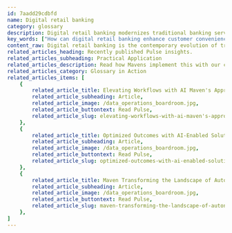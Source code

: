 ```yaml
---
id: 7aadd29cdbfd
name: Digital retail banking
category: glossary
description: Digital retail banking modernizes traditional banking services by offering branchless, online handling of accounts, funds transfers, loans, and bank cards, enhancing customer convenience and reducing operational costs for institutions.
key_words: ["How can digital retail banking enhance customer convenience", "What are the benefits of branchless banking for customers", "How does digital retail banking affect customer loyalty and satisfaction", "What competitive advantages do banks gain with online banking services", "What role does AI play in digital retail banking innovation", "How does digital banking impact operational costs for financial institutions", "What are the security measures for digital retail banking platforms", "How can businesses integrate digital banking solutions effectively", "What digital banking services are essential for a modern bank", "How can Maven Technologies assist with digital banking transformation."]
content_raw: Digital retail banking is the contemporary evolution of traditional banking services, transported into the digital era. It encompasses all the commonly known retail banking services, including facilitating account opening (whether it is checking accounts, savings accounts or deposits), managing funds transfers, providing loans, as well as offering bank cards. However, it does so through a distinctly branchless, entirely online approach. In its essence, digital retail banking elevates the level of convenience, interaction, and accessibility to unprecedented heights. It facilitates streamlined, integrated account services in a mode that is simple to navigate and entirely self-servicing. Though the notion of digital retail banking is centred around customer conveniences, its implementation offers significant business benefits. Banks can enjoy quicker customer acquisition, providing them with a competitive edge in the rapidly evolving financial industry. Additionally, it fosters an enhanced customer experience, that can lead to increased customer loyalty and satisfaction, a valuable asset in today's customer-driven economic landscape. Moreover, digital retail banking enables financial institutions to accelerate the development and deployment of innovative products and services to cater more effectively to dynamic customer needs. This agility can provide banks with a substantial business advantage. Another striking benefit of adopting a digital retail banking approach is the significant reduction in operational costs. By transcending physical boundaries, banks can lessen their dependency on high-cost fixed assets, resulting in considerably decreased operational expenses. Consequently, Maven Technologies can help navigate businesses through this digital transformation. Leveraging our extensive technology expertise and deep understanding of the banking industry, we can help organizations unlock productivity with the implementation of advanced digital banking solutions.
related_articles_heading: Recently published Pulse insights.
related_articles_subheading: Practical Application
related_articles_description: Read how Mavens implement this with our clients.
related_articles_category: Glossary in Action
related_articles_items: [
	{
		related_article_title: Elevating Workflows with AI Maven's Approach,
		related_article_subheading: Article,
		related_article_image: /data_operations_boardroom.jpg,
		related_article_buttontext: Read Pulse,
		related_article_slug: elevating-workflows-with-ai-maven's-approach
	},
	{
		related_article_title: Optimized Outcomes with AI-Enabled Solutions,
		related_article_subheading: Article,
		related_article_image: /data_operations_boardroom.jpg,
		related_article_buttontext: Read Pulse,
		related_article_slug: optimized-outcomes-with-ai-enabled-solutions
	},
	{
		related_article_title: Maven Transforming the Landscape of Autonomous Vehicles,
		related_article_subheading: Article,
		related_article_image: /data_operations_boardroom.jpg,
		related_article_buttontext: Read Pulse,
		related_article_slug: maven-transforming-the-landscape-of-autonomous-vehicles
	},
]
---
```

